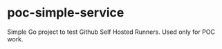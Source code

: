 # poc-simple-service
Simple Go project to test Github Self Hosted Runners. Used only for POC work.



